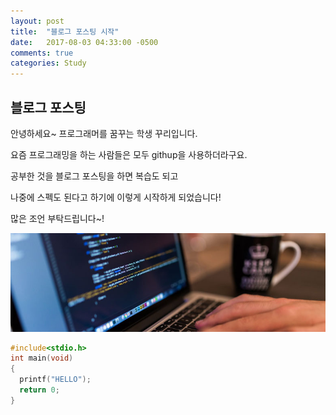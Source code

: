 ```yaml
---
layout: post
title:  "블로그 포스팅 시작"
date:   2017-08-03 04:33:00 -0500
comments: true
categories: Study
---
```


## 블로그 포스팅
안녕하세요~ 프로그래머를 꿈꾸는 학생 꾸리입니다.

요즘 프로그래밍을 하는 사람들은 모두 githup을 사용하더라구요.

공부한 것을 블로그 포스팅을 하면 복습도 되고 

나중에 스펙도 된다고 하기에 이렇게 시작하게 되었습니다!

많은 조언 부탁드립니다~!


![image](/image/test.jpg)

``` cpp
#include<stdio.h>
int main(void)
{
  printf("HELLO");
  return 0;
}
```


